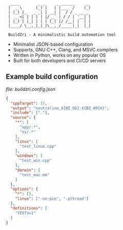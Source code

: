 ```
  ____        _ _     _ ______     _ 
 |  _ \      (_) |   | |___  /    (_)
 | |_) |_   _ _| | __| |  / / _ __ _ 
 |  _ <| | | | | |/ _` | / / | '__| |
 | |_) | |_| | | | (_| |/ /__| |  | |
 |____/ \__,_|_|_|\__,_/_____|_|  |_|
 
 BuildZri - A minimalistic build automation tool
```

- Minimalist JSON-based configuration
- Supports, GNU C++, Clang, and MSVC compilers
- Written in Python, works on any popular OS
- Built for both developers and CI/CD servers


## Example build configuration

_file: buildzri.config.json_

```json
{
  "cppTarget": 17,
  "output": "neutralino_${BZ_OS}-${BZ_ARCH}",
  "include": ["."],
  "source": {
    "*": [
      "app/.*",
      "os/.*"
    ],
    "linux": [
      "test_linux.cpp"
    ],
    "windows": [
      "test_win.cpp"
    ],
    "darwin": [
      "test_mac.mm"
    ] 
  },
  "options": {
    "*": [],
    "linux": ["-no-pie", "-pthread"]
  },
  "definitions": [
    "TESTV=1"
  ]
}
```
